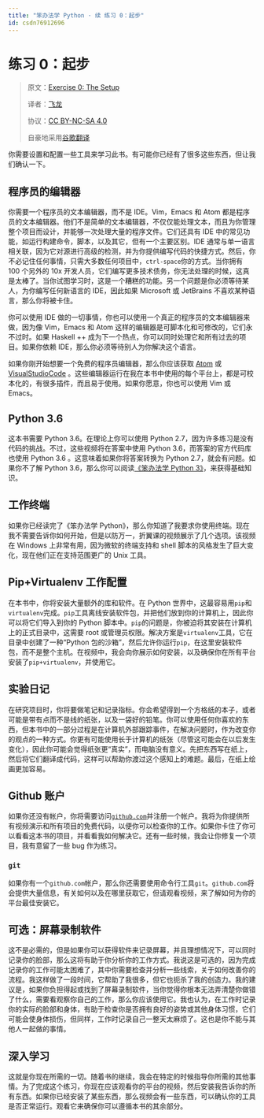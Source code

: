 ```yaml
---
title: "笨办法学 Python · 续 练习 0：起步"
id: csdn76912696
---
```


# 练习 0：起步

> 原文：[Exercise 0: The Setup](https://learncodethehardway.org/more-python-book/ex0.html)
> 
> 译者：[飞龙](https://github.com/wizardforcel)
> 
> 协议：[CC BY-NC-SA 4.0](http://creativecommons.org/licenses/by-nc-sa/4.0/)
> 
> 自豪地采用[谷歌翻译](https://translate.google.cn/)

你需要设置和配置一些工具来学习此书。有可能你已经有了很多这些东西，但让我们确认一下。

## 程序员的编辑器

你需要一个程序员的文本编辑器，而不是 IDE。Vim，Emacs 和 Atom 都是程序员的文本编辑器。他们不是简单的文本编辑器，不仅仅能处理文本，而且为你管理整个项目而设计，并能够一次处理大量的程序文件。它们还具有 IDE 中的常见功能，如运行构建命令，脚本，以及其它，但有一个主要区别。IDE 通常与单一语言相关联，因为它对源进行高级的检测，并为你提供编写代码的快捷方式。然后，你不必记住任何事情，只需大多数任何项目中，`ctrl-space`你的方式。当你拥有 100 个另外的 10x 开发人员，它们编写更多技术债务，你无法处理的时候，这真是太棒了。当你试图学习时，这是一个糟糕的功能。另一个问题是你必须等待某人，为你编写任何新语言的 IDE，因此如果 Microsoft 或 JetBrains 不喜欢某种语言，那么你将被卡住。

你可以使用 IDE 做的一切事情，你也可以使用一个真正的程序员的文本编辑器来做，因为像 Vim，Emacs 和 Atom 这样的编辑器是可脚本化和可修改的，它们永不过时。如果 Haskell ++ 成为下一个热点，你可以同时处理它和所有过去的项目。如果你依赖 IDE，那么你必须等待别人为你解决这个语言。

如果你刚开始想要一个免费的程序员编辑器，那么你应该获取 [Atom](https://atom.io/) 或 [VisualStudioCode](https://code.visualstudio.com/) 。这些编辑器运行在我在本书中使用的每个平台上，都是可校本化的，有很多插件，而且易于使用。如果你愿意，你也可以使用 Vim 或 Emacs。

## Python 3.6

这本书需要 Python 3.6。在理论上你可以使用 Python 2.7，因为许多练习是没有代码的挑战。不过，这些视频将在答案中使用 Python 3.6，而答案的官方代码库也使用 Python 3.6 。这意味着如果你将答案转换为 Python 2.7，就会有问题。如果你不了解 Python 3.6，那么你可以阅读[《笨办法学 Python 3》](https://learnpythonthehardway.org/python3/)，来获得基础知识。

## 工作终端

如果你已经读完了《笨办法学 Python》，那么你知道了我要求你使用终端。现在我不需要告诉你如何开始，但是以防万一，折翼课的视频展示了几个选项。该视频在 Windows 上非常有用，因为微软的终端支持和 shell 脚本的风格发生了巨大变化，现在他们正在支持范围更广的 Unix 工具。

## Pip+Virtualenv 工作配置

在本书中，你将安装大量额外的库和软件。在 Python 世界中，这最容易用`pip`和`virtualenv`完成。`pip`工具离线安装软件包，并把他们放到你的计算机上，因此你可以将它们导入到你的 Python 脚本中。`pip`的问题是，你被迫将其安装在计算机上的正式目录中，这需要 root 或管理员权限。解决方案是`virtualenv`工具，它在目录中创建了一种“Python 包的沙箱”，然后允许你运行`pip`，在这里安装软件包，而不是整个主机。在视频中，我会向你展示如何安装，以及确保你在所有平台安装了`pip+virtualenv`，并使用它。

## 实验日记

在研究项目时，你将要做笔记和记录指标。你会希望得到一个方格纸的本子，或者可能是带有点而不是线的纸张，以及一袋好的铅笔。你可以使用任何你喜欢的东西，但本书中的一部分过程是在计算机外部跟踪事件，在解决问题时，作为改变你的观点的一种方式。你更有可能使用长于计算机的纸张（尽管这可能会在以后发生变化），因此你可能会觉得纸张更“真实”，而电脑没有意义。先把东西写在纸上，然后将它们翻译成代码，这样可以帮助你渡过这个感知上的难题。最后，在纸上绘画更加容易。

## Github 账户

如果你还没有帐户，你将需要访问[`github.com`](https://github.com/)并注册一个帐户。我将为你提供所有视频演示和所有项目的免费代码，以便你可以检查你的工作。如果你卡住了你可以看看这本书的项目，并看看我如何解决它。还有一些时候，我会让你修复一个项目，我有意留了一些 bug 作为练习。

### `git`

如果你有一个`github.com`帐户，那么你还需要使用命令行工具`git`。`github.com`将会提供大量信息，有关如何以及在哪里获取它，但请观看视频，来了解如何为你的平台最佳安装它。

## 可选：屏幕录制软件

这不是必需的，但是如果你可以获得软件来记录屏幕，并且理想情况下，可以同时记录你的脸部，那么这将有助于你分析你的工作方式。我说这是可选的，因为完成记录你的工作可能太困难了，其中你需要检查并分析一些线索，关于如何改善你的流程。我这样做了一段时间，它帮助了我很多，但它也扼杀了我的创造力。我的建议是，如果你负担得起或找到了屏幕录制软件，当你觉得你根本无法弄清楚你做错了什么，需要看观察你自己的工作，那么你应该使用它。我也认为，在工作时记录你的实际的脸部和身体，有助于检查你是否拥有良好的姿势或其他身体习惯，它们可能会使身体损伤，但同样，工作时记录自己一整天太麻烦了。这也是你不能与其他人一起做的事情。

## 深入学习

这就是你现在所需的一切。随着书的继续，我会在特定的时候指导你所需的其他事情。为了完成这个练习，你现在应该观看你的平台的视频，然后安装我告诉你的所有东西。如果你已经安装了某些东西，那么视频会有一些东西，可以确认你的工具是否正常运行。观看它来确保你可以遵循本书的其余部分。